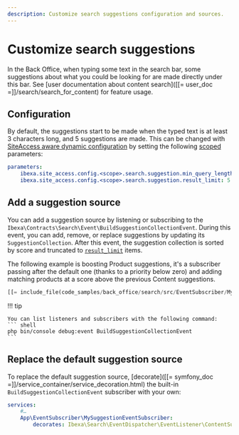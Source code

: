 ```yaml
---
description: Customize search suggestions configuration and sources.
---
```


# Customize search suggestions

In the Back Office, when typing some text in the search bar, some suggestions about what you could be looking for are made directly under this bar. See [user documentation about content search]([[= user_doc =]]/search/search_for_content) for feature usage.

## Configuration

By default, the suggestions start to be made when the typed text is at least 3 characters long, and 5 suggestions are made.
This can be changed with [SiteAccess aware dynamic configuration](dynamic_configuration.md) by setting the following [scoped](multisite_configuration.md#scope) parameters:

```yaml
parameters:
    ibexa.site_access.config.<scope>.search.suggestion.min_query_length: 3
    ibexa.site_access.config.<scope>.search.suggestion.result_limit: 5
```

## Add a suggestion source

You can add a suggestion source by listening or subscribing to the `Ibexa\Contracts\Search\Event\BuildSuggestionCollectionEvent`.
During this event, you can add, remove, or replace suggestions by updating its `SuggestionCollection`. After this event, the suggestion collection is sorted by score and truncated to [`result_limit`](#configuration) items.

The following example is boosting Product suggestions, it's a subscriber passing after the default one (thanks to a priority below zero) and adding matching products at a score above the previous Content suggestions.

``` php
[[= include_file(code_samples/back_office/search/src/EventSubscriber/MySuggestionEventSubscriber.php) =]]
```

!!! tip

    You can list listeners and subscribers with the following command:
    ``` shell
    php bin/console debug:event BuildSuggestionCollectionEvent
    ```

## Replace the default suggestion source

To replace the default suggestion source, [decorate]([[= symfony_doc =]]/service_container/service_decoration.html) the built-in `BuildSuggestionCollectionEvent` subscriber with your own:

```yaml
services:
    #…
    App\EventSubscriber\MySuggestionEventSubscriber:
        decorates: Ibexa\Search\EventDispatcher\EventListener\ContentSuggestionSubscriber
```
